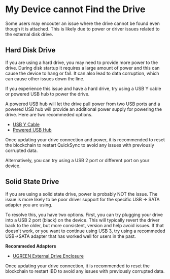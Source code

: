 # My Device cannot Find the Drive

Some users may encouter an issue where the drive cannot be found even though it is attached. This is likely due to power or driver issues related to the external disk drive.

## Hard Disk Drive

If you are using a hard drive, you may need to provide more power to the drive. During disk startup it requires a large amount of power and this can cause the device to hang or fail. It can also lead to data corruption, which can cause other issues down the line.

If you experience this issue and have a hard drive, try using a USB Y cable or powered USB hub to power the drive.

A powered USB hub will let the drive pull power from two USB ports and a powered USB hub will provide an additional power supply for powering the drive. Here are two recommeded options.

+ [USB Y Cable](https://amzn.to/2SMixF7)  
+ [Powered USB Hub](https://amzn.to/3idx5bn)

Once updating your drive connection and power, it is recommended to reset the blockchain to restart QuickSync to avoid any issues with previously corrupted data.

Alternatively, you can try using a USB 2 port or different port on your device.

## Solid State Drive

If you are using a solid state drive, power is probably NOT the issue. The issue is more likely to be poor driver support for the specific USB -> SATA adapter you are using.

To resolve this, you have two options. First, you can try plugging your drive into a USB 2 port (black) on the device. This will typically revert the driver back to the older, but more consistent, version and help avoid issues. If that doesn't work, or you want to continue using USB 3, try using a recommeded USB->SATA adapter that has worked well for users in the past.

**Recommeded Adapters**

+ [UGREEN External Drive Enclosure](https://amzn.to/3b2gowf)

Once updating your drive connection, it is recommended to reset the blockchain to restart IBD to avoid any issues with previously corrupted data.

